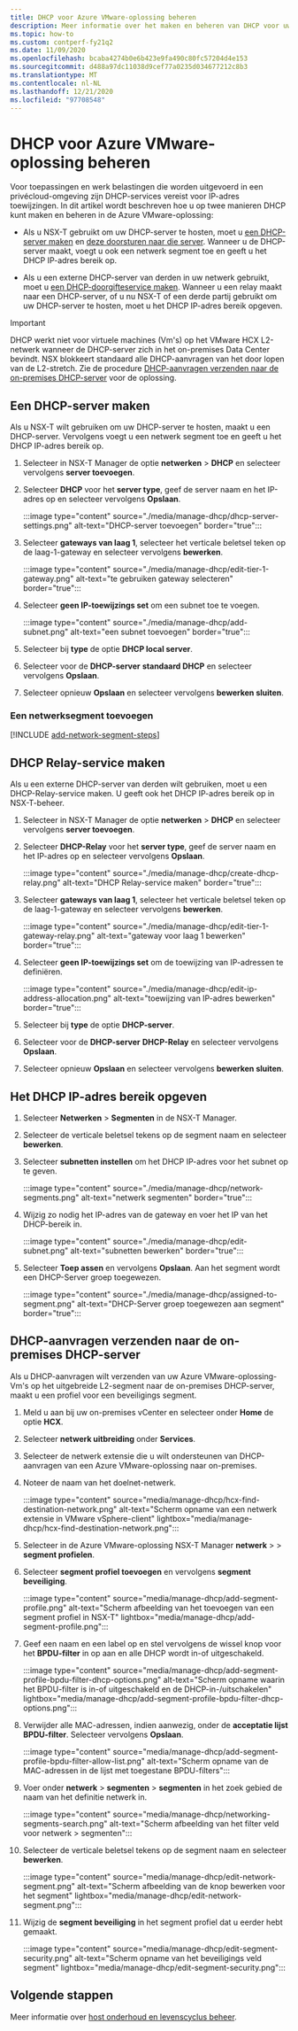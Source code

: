 ```yaml
---
title: DHCP voor Azure VMware-oplossing beheren
description: Meer informatie over het maken en beheren van DHCP voor uw Azure VMware-oplossing privécloud.
ms.topic: how-to
ms.custom: contperf-fy21q2
ms.date: 11/09/2020
ms.openlocfilehash: bcaba4274b0e6b423e9fa490c80fc57204d4e153
ms.sourcegitcommit: d488a97dc11038d9cef77a0235d034677212c8b3
ms.translationtype: MT
ms.contentlocale: nl-NL
ms.lasthandoff: 12/21/2020
ms.locfileid: "97708548"
---
```

# <a name="manage-dhcp-for-azure-vmware-solution"></a>DHCP voor Azure VMware-oplossing beheren

Voor toepassingen en werk belastingen die worden uitgevoerd in een privécloud-omgeving zijn DHCP-services vereist voor IP-adres toewijzingen.  In dit artikel wordt beschreven hoe u op twee manieren DHCP kunt maken en beheren in de Azure VMware-oplossing:

- Als u NSX-T gebruikt om uw DHCP-server te hosten, moet u [een DHCP-server maken](#create-a-dhcp-server) en [deze doorsturen naar die server](#create-dhcp-relay-service). Wanneer u de DHCP-server maakt, voegt u ook een netwerk segment toe en geeft u het DHCP IP-adres bereik op.   

- Als u een externe DHCP-server van derden in uw netwerk gebruikt, moet u [een DHCP-doorgifteservice maken](#create-dhcp-relay-service). Wanneer u een relay maakt naar een DHCP-server, of u nu NSX-T of een derde partij gebruikt om uw DHCP-server te hosten, moet u het DHCP IP-adres bereik opgeven.

>[!IMPORTANT]
>DHCP werkt niet voor virtuele machines (Vm's) op het VMware HCX L2-netwerk wanneer de DHCP-server zich in het on-premises Data Center bevindt.  NSX blokkeert standaard alle DHCP-aanvragen van het door lopen van de L2-stretch. Zie de procedure [DHCP-aanvragen verzenden naar de on-premises DHCP-server](#send-dhcp-requests-to-the-on-premises-dhcp-server) voor de oplossing.


## <a name="create-a-dhcp-server"></a>Een DHCP-server maken

Als u NSX-T wilt gebruiken om uw DHCP-server te hosten, maakt u een DHCP-server. Vervolgens voegt u een netwerk segment toe en geeft u het DHCP IP-adres bereik op.

1. Selecteer in NSX-T Manager de optie **netwerken**  >  **DHCP** en selecteer vervolgens **server toevoegen**.

1. Selecteer **DHCP** voor het **server type**, geef de server naam en het IP-adres op en selecteer vervolgens **Opslaan**.

   :::image type="content" source="./media/manage-dhcp/dhcp-server-settings.png" alt-text="DHCP-server toevoegen" border="true":::

1. Selecteer **gateways van laag 1**, selecteer het verticale beletsel teken op de laag-1-gateway en selecteer vervolgens **bewerken**.

   :::image type="content" source="./media/manage-dhcp/edit-tier-1-gateway.png" alt-text="te gebruiken gateway selecteren" border="true":::

1. Selecteer **geen IP-toewijzings set** om een subnet toe te voegen.

   :::image type="content" source="./media/manage-dhcp/add-subnet.png" alt-text="een subnet toevoegen" border="true":::

1. Selecteer bij **type** de optie **DHCP local server**. 
   
1. Selecteer voor de **DHCP-server** **standaard DHCP** en selecteer vervolgens **Opslaan**.

1. Selecteer opnieuw **Opslaan** en selecteer vervolgens **bewerken sluiten**.

### <a name="add-a-network-segment"></a>Een netwerksegment toevoegen

[!INCLUDE [add-network-segment-steps](includes/add-network-segment-steps.md)]


## <a name="create-dhcp-relay-service"></a>DHCP Relay-service maken

Als u een externe DHCP-server van derden wilt gebruiken, moet u een DHCP-Relay-service maken. U geeft ook het DHCP IP-adres bereik op in NSX-T-beheer. 

1. Selecteer in NSX-T Manager de optie **netwerken**  >  **DHCP** en selecteer vervolgens **server toevoegen**.

1. Selecteer **DHCP-Relay** voor het **server type**, geef de server naam en het IP-adres op en selecteer vervolgens **Opslaan**.

   :::image type="content" source="./media/manage-dhcp/create-dhcp-relay.png" alt-text="DHCP Relay-service maken" border="true":::

1. Selecteer **gateways van laag 1**, selecteer het verticale beletsel teken op de laag-1-gateway en selecteer vervolgens **bewerken**.

   :::image type="content" source="./media/manage-dhcp/edit-tier-1-gateway-relay.png" alt-text="gateway voor laag 1 bewerken" border="true":::

1. Selecteer **geen IP-toewijzings set** om de toewijzing van IP-adressen te definiëren.

   :::image type="content" source="./media/manage-dhcp/edit-ip-address-allocation.png" alt-text="toewijzing van IP-adres bewerken" border="true":::

1. Selecteer bij **type** de optie **DHCP-server**. 
   
1. Selecteer voor de **DHCP-server** **DHCP-Relay** en selecteer vervolgens **Opslaan**.

1. Selecteer opnieuw **Opslaan** en selecteer vervolgens **bewerken sluiten**.


## <a name="specify-the-dhcp-ip-address-range"></a>Het DHCP IP-adres bereik opgeven

1. Selecteer **Netwerken** > **Segmenten** in de NSX-T Manager. 
   
1. Selecteer de verticale beletsel tekens op de segment naam en selecteer **bewerken**.
   
1. Selecteer **subnetten instellen** om het DHCP IP-adres voor het subnet op te geven. 
   
   :::image type="content" source="./media/manage-dhcp/network-segments.png" alt-text="netwerk segmenten" border="true":::
      
1. Wijzig zo nodig het IP-adres van de gateway en voer het IP van het DHCP-bereik in. 
      
   :::image type="content" source="./media/manage-dhcp/edit-subnet.png" alt-text="subnetten bewerken" border="true":::
      
1. Selecteer **Toep assen** en vervolgens **Opslaan**. Aan het segment wordt een DHCP-Server groep toegewezen.
      
   :::image type="content" source="./media/manage-dhcp/assigned-to-segment.png" alt-text="DHCP-Server groep toegewezen aan segment" border="true":::


## <a name="send-dhcp-requests-to-the-on-premises-dhcp-server"></a>DHCP-aanvragen verzenden naar de on-premises DHCP-server

Als u DHCP-aanvragen wilt verzenden van uw Azure VMware-oplossing-Vm's op het uitgebreide L2-segment naar de on-premises DHCP-server, maakt u een profiel voor een beveiligings segment. 

1. Meld u aan bij uw on-premises vCenter en selecteer onder **Home** de optie **HCX**.

1. Selecteer **netwerk uitbreiding** onder **Services**.

1. Selecteer de netwerk extensie die u wilt ondersteunen van DHCP-aanvragen van een Azure VMware-oplossing naar on-premises. 

1. Noteer de naam van het doelnet-netwerk.  

   :::image type="content" source="media/manage-dhcp/hcx-find-destination-network.png" alt-text="Scherm opname van een netwerk extensie in VMware vSphere-client" lightbox="media/manage-dhcp/hcx-find-destination-network.png":::

1. Selecteer in de Azure VMware-oplossing NSX-T Manager **netwerk**  >    >  **segment profielen**. 

1. Selecteer **segment profiel toevoegen** en vervolgens **segment beveiliging**.

   :::image type="content" source="media/manage-dhcp/add-segment-profile.png" alt-text="Scherm afbeelding van het toevoegen van een segment profiel in NSX-T" lightbox="media/manage-dhcp/add-segment-profile.png":::

1. Geef een naam en een label op en stel vervolgens de wissel knop voor het **BPDU-filter** in op aan en alle DHCP wordt in-of uitgeschakeld.

   :::image type="content" source="media/manage-dhcp/add-segment-profile-bpdu-filter-dhcp-options.png" alt-text="Scherm opname waarin het BPDU-filter is in-of uitgeschakeld en de DHCP-in-/uitschakelen" lightbox="media/manage-dhcp/add-segment-profile-bpdu-filter-dhcp-options.png":::

1. Verwijder alle MAC-adressen, indien aanwezig, onder de **acceptatie lijst BPDU-filter**.  Selecteer vervolgens **Opslaan**.

   :::image type="content" source="media/manage-dhcp/add-segment-profile-bpdu-filter-allow-list.png" alt-text="Scherm opname van de MAC-adressen in de lijst met toegestane BPDU-filters":::

1. Voer onder **netwerk**  >  **segmenten**  >  **segmenten** in het zoek gebied de naam van het definitie netwerk in.

   :::image type="content" source="media/manage-dhcp/networking-segments-search.png" alt-text="Scherm afbeelding van het filter veld voor netwerk > segmenten":::

1. Selecteer de verticale beletsel tekens op de segment naam en selecteer **bewerken**.

   :::image type="content" source="media/manage-dhcp/edit-network-segment.png" alt-text="Scherm afbeelding van de knop bewerken voor het segment" lightbox="media/manage-dhcp/edit-network-segment.png":::

1. Wijzig de **segment beveiliging** in het segment profiel dat u eerder hebt gemaakt.

   :::image type="content" source="media/manage-dhcp/edit-segment-security.png" alt-text="Scherm opname van het beveiligings veld segment" lightbox="media/manage-dhcp/edit-segment-security.png":::

## <a name="next-steps"></a>Volgende stappen

Meer informatie over [host onderhoud en levenscyclus beheer](concepts-private-clouds-clusters.md#host-maintenance-and-lifecycle-management).